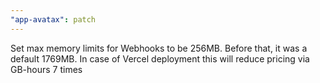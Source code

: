 ```yaml
---
"app-avatax": patch
---
```


Set max memory limits for Webhooks to be 256MB. Before that, it was a default 1769MB. In case of Vercel deployment this will reduce pricing via GB-hours 7 times
